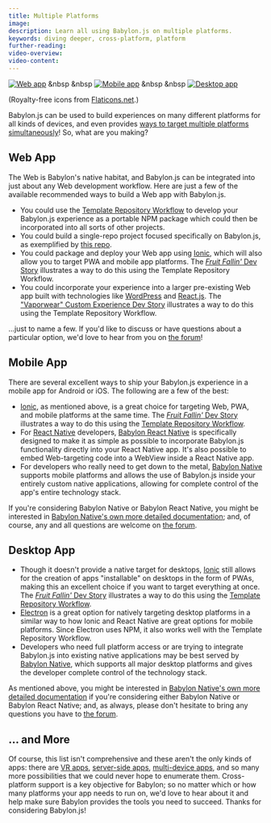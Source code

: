```yaml
---
title: Multiple Platforms
image: 
description: Learn all using Babylon.js on multiple platforms.
keywords: diving deeper, cross-platform, platform
further-reading:
video-overview:
video-content:
---
```


[![Web app](/img/flatIcons/Web-256.png!128)](#web-app) &nbsp &nbsp [![Mobile app](/img/flatIcons/Ipad-256.png!128)](#mobile-app) &nbsp &nbsp [![Desktop app](/img/flatIcons/Computer-Desktop-256.png!128)](#desktop-app)

(Royalty-free icons from [Flaticons.net](https://flaticons.net/).)

Babylon.js can be used to build experiences on many different platforms for 
all kinds of devices, and even provides 
[ways to target multiple platforms simultaneously](../toolsAndResources/templateRepositories#the-template-repository-workflow)!
So, what are you making?

## Web App

The Web is Babylon's native habitat, and Babylon.js can be integrated into
just about any Web development workflow. Here are just a few of the 
available recommended ways to build a Web app with Babylon.js.

-   You could use the 
    [Template Repository Workflow](../toolsAndResources/templateRepositories#the-template-repository-workflow) 
    to develop your Babylon.js experience as a portable NPM package which 
    could then be incorporated into all sorts of other projects.
-   You could build a single-repo project focused specifically on 
    Babylon.js, as exemplified by 
    [this repo](https://github.com/RaananW/babylonjs-webpack-es6).
-   You could package and deploy your Web app using 
    [Ionic](https://ionicframework.com/), which will also allow you to 
    target PWA and mobile app platforms. The 
    [*Fruit Fallin'* Dev Story](../guidedLearning/devStories/fruitFalling)
    illustrates a way to do this using the Template Repository Workflow.
-   You could incorporate your experience into a larger pre-existing Web app
    built with technologies like 
    [WordPress](https://wordpress.com/)
    and
    [React.js](https://reactjs.org/). 
    The
    ["Vaporwear" Custom Experience Dev Story](../guidedLearning/devStories/vaporwearConfigurator)
    illustrates a way to do this using the Template Repository Workflow.

...just to name a few. If you'd like to discuss or have questions about a 
particular option, we'd love to hear from you on 
[the forum](https://forum.babylonjs.com/c/questions/)!

## Mobile App

There are several excellent ways to ship your Babylon.js experience in a
mobile app for Android or iOS. The following are a few of the best:

-   [Ionic](https://ionicframework.com/), as mentioned above, is a great
    choice for targeting Web, PWA, and mobile platforms at the same time.
    The 
    [*Fruit Fallin'* Dev Story](../guidedLearning/devStories/fruitFalling)
    illustrates a way to do this using the
    [Template Repository Workflow](../toolsAndResources/templateRepositories#the-template-repository-workflow).
-   For
    [React Native](https://reactnative.dev/)
    developers,
    [Babylon React Native](https://github.com/BabylonJS/BabylonReactNative)
    is specifically designed to make it as simple as possible to 
    incorporate Babylon.js functionality directly into your React Native
    app. It's also possible to embed Web-targeting code into a WebView
    inside a React Native app.
-   For developers who really need to get down to the metal, 
    [Babylon Native](https://github.com/BabylonJS/BabylonNative) supports
    mobile platforms and allows the use of Babylon.js inside your entirely
    custom native applications, allowing for complete control of the
    app's entire technology stack.

If you're considering Babylon Native or Babylon React Native, you might
be interested in 
[Babylon Native's own more detailed documentation](https://github.com/BabylonJS/BabylonNative/blob/master/Documentation/WhenToUseBabylonNative.md);
and, of course, any and all questions are welcome on 
[the forum](https://forum.babylonjs.com/c/questions/).

## Desktop App

-   Though it doesn't provide a native target for desktops, 
    [Ionic](https://ionicframework.com/)
    still allows for the creation of apps "installable" on desktops in the
    form of PWAs, making this an excellent choice if you want to target 
    everything at once. The 
    [*Fruit Fallin'* Dev Story](../guidedLearning/devStories/fruitFalling)
    illustrates a way to do this using the
    [Template Repository Workflow](../toolsAndResources/templateRepositories#the-template-repository-workflow).
-   [Electron](https://www.electronjs.org/)
    is a great option for natively targeting desktop platforms in a similar 
    way to how Ionic and React Native are great options for mobile 
    platforms. Since Electron uses NPM, it also works well with the 
    Template Repository Workflow.
-   Developers who need full platform access or are trying to integrate
    Babylon.js into existing native applications may be best served by
    [Babylon Native](https://github.com/BabylonJS/BabylonNative), 
    which supports all major desktop platforms and gives the developer
    complete control of the technology stack.

As mentioned above, you might be interested in
[Babylon Native's own more detailed documentation](https://github.com/BabylonJS/BabylonNative/blob/master/Documentation/WhenToUseBabylonNative.md)
if you're considering either Babylon Native or Babylon React Native;
and, as always, please don't hesitate to bring any questions you have to 
[the forum](https://forum.babylonjs.com/c/questions/).

## ... and More

Of course, this list isn't comprehensive and these aren't the only kinds 
of apps: there are 
[VR apps](../divingDeeper/webXR), 
[server-side apps](../advanced_topics/serverSide), 
[multi-device apps](../guidedLearning/multiplayer/Colyseus), 
and so many more possibilities that we could never hope to enumerate 
them. Cross-platform support is a key objective for Babylon; so 
no matter which or how many platforms your app needs to run on, we'd love
to hear about it and help make sure Babylon provides the tools you need 
to succeed. Thanks for considering Babylon.js!
